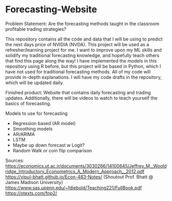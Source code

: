 # Forecasting-Website
Problem Statement: Are the forecasting methods taught in the classroom profitable trading strategies?

This repository contains all the code and data that I will be using to predict the next days price of NVIDIA (NVDA). This project will be used as a refresher/learning project for me. I want to improve upon my ML skills and solidify my traditional forecasting knowledge, and hopefully teach others that find this page along the way! I have implemented the models in this repository using R before, but this project will be based in Python, which I have not used for traditional forecasting methods. All of my code will provide in-depth explanations. I will have my code drafts in the repository, which will be updated daily. 

Finished product: Website that contains daily forecasting and trading updates. Additionally, there will be videos to watch to teach yourself the basics of forecasting.

Models to use for forecasting
- Regression based (AR model)
- Smoothing models
- AR/ARIMA
- LSTM
- Maybe up down forecast w Logit?
- Random Walk or coin flip comparison

Sources:
https://economics.ut.ac.ir/documents/3030266/14100645/Jeffrey_M._Wooldridge_Introductory_Econometrics_A_Modern_Approach__2012.pdf
https://vipul-bhatt.github.io/Econ-483-Notes/           (Shoutout Prof. Bhatt @ James Madison University)
https://www.sas.upenn.edu/~fdiebold/Teaching221/FullBook.pdf
https://otexts.com/fpp2/

